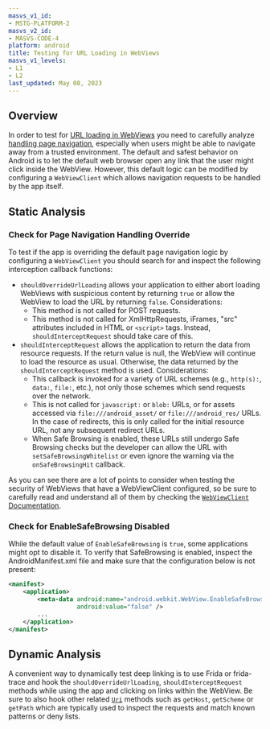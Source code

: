 ```yaml
---
masvs_v1_id:
- MSTG-PLATFORM-2
masvs_v2_id:
- MASVS-CODE-4
platform: android
title: Testing for URL Loading in WebViews
masvs_v1_levels:
- L1
- L2
last_updated: May 08, 2023
---
```


## Overview

In order to test for [URL loading in WebViews](../../../Document/0x05h-Testing-Platform-Interaction.md#url-loading-in-webviews "URL Loading in WebViews") you need to carefully analyze [handling page navigation](https://developer.android.com/guide/webapps/webview#HandlingNavigation "Handling page navigation"), especially when users might be able to navigate away from a trusted environment. The default and safest behavior on Android is to let the default web browser open any link that the user might click inside the WebView. However, this default logic can be modified by configuring a `WebViewClient` which allows navigation requests to be handled by the app itself.

## Static Analysis

### Check for Page Navigation Handling Override

To test if the app is overriding the default page navigation logic by configuring a `WebViewClient` you should search for and inspect the following interception callback functions:

- `shouldOverrideUrlLoading` allows your application to either abort loading WebViews with suspicious content by returning `true` or allow the WebView to load the URL by returning `false`. Considerations:
    - This method is not called for POST requests.
    - This method is not called for XmlHttpRequests, iFrames, "src" attributes included in HTML or `<script>` tags. Instead, `shouldInterceptRequest` should take care of this.
- `shouldInterceptRequest` allows the application to return the data from resource requests. If the return value is null, the WebView will continue to load the resource as usual. Otherwise, the data returned by the `shouldInterceptRequest` method is used. Considerations:
    - This callback is invoked for a variety of URL schemes (e.g., `http(s):`, `data:`, `file:`, etc.), not only those schemes which send requests over the network.
    - This is not called for `javascript:` or `blob:` URLs, or for assets accessed via `file:///android_asset/` or `file:///android_res/` URLs.
  In the case of redirects, this is only called for the initial resource URL, not any subsequent redirect URLs.
    - When Safe Browsing is enabled, these URLs still undergo Safe Browsing checks but the developer can allow the URL with `setSafeBrowsingWhitelist` or even ignore the warning via the `onSafeBrowsingHit` callback.

As you can see there are a lot of points to consider when testing the security of WebViews that have a WebViewClient configured, so be sure to carefully read and understand all of them by checking the [`WebViewClient` Documentation](https://developer.android.com/reference/android/webkit/WebViewClient "WebViewClient").

### Check for EnableSafeBrowsing Disabled

While the default value of `EnableSafeBrowsing` is `true`, some applications might opt to disable it. To verify that SafeBrowsing is enabled, inspect the AndroidManifest.xml file and make sure that the configuration below is not present:

```xml
<manifest>
    <application>
        <meta-data android:name="android.webkit.WebView.EnableSafeBrowsing"
                   android:value="false" />
        ...
    </application>
</manifest>
```

## Dynamic Analysis

A convenient way to dynamically test deep linking is to use Frida or frida-trace and hook the `shouldOverrideUrlLoading`, `shouldInterceptRequest` methods while using the app and clicking on links within the WebView. Be sure to also hook other related [`Uri`](https://developer.android.com/reference/android/net/Uri "Uri class") methods such as `getHost`, `getScheme` or `getPath` which are typically used to inspect the requests and match known patterns or deny lists.
